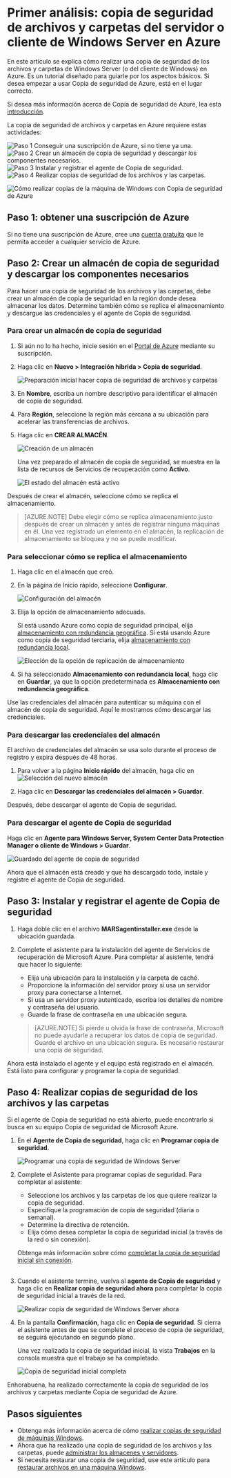 <properties
   pageTitle="Aprenda a realizar copias de seguridad de archivos y carpetas de Windows en Azure | Microsoft Azure"
   description="Aprenda a realizar una copia de seguridad de los datos de Windows Server mediante la creación de un almacén, la instalación del Agente de Copia de seguridad y la realización de una copia de seguridad de archivos y carpetas en Azure"
   services="backup"
   documentationCenter=""
   authors="Jim-Parker"
   manager="jwhit"
   editor=""
   keywords="cómo realizar la copia de seguridad; cómo realizar la copia de seguridad"/>

<tags
   ms.service="backup"
   ms.workload="storage-backup-recovery"
   ms.tgt_pltfrm="na"
   ms.devlang="na"
   ms.topic="hero-article"
   ms.date="04/09/2016"
   ms.author="jimpark;"/>

# Primer análisis: copia de seguridad de archivos y carpetas del servidor o cliente de Windows Server en Azure

En este artículo se explica cómo realizar una copia de seguridad de los archivos y carpetas de Windows Server (o del cliente de Windows) en Azure. Es un tutorial diseñado para guiarle por los aspectos básicos. Si desea empezar a usar Copia de seguridad de Azure, está en el lugar correcto.

Si desea más información acerca de Copia de seguridad de Azure, lea esta [introducción](backup-introduction-to-azure-backup.md).

La copia de seguridad de archivos y carpetas en Azure requiere estas actividades:

![Paso 1](./media/backup-try-azure-backup-in-10-mins/step-1.png) Conseguir una suscripción de Azure, si no tiene ya una.<br> ![Paso 2](./media/backup-try-azure-backup-in-10-mins/step-2.png) Crear un almacén de copia de seguridad y descargar los componentes necesarios.<br> ![Paso 3](./media/backup-try-azure-backup-in-10-mins/step-3.png) Instalar y registrar el agente de Copia de seguridad.<br> ![Paso 4](./media/backup-try-azure-backup-in-10-mins/step-4.png) Realizar copias de seguridad de los archivos y las carpetas.


![Cómo realizar copias de la máquina de Windows con Copia de seguridad de Azure](./media/backup-try-azure-backup-in-10-mins/windows-machine-backup-process.png)

## Paso 1: obtener una suscripción de Azure

Si no tiene una suscripción de Azure, cree una [cuenta gratuita](https://azure.microsoft.com/free/) que le permita acceder a cualquier servicio de Azure.

## Paso 2: Crear un almacén de copia de seguridad y descargar los componentes necesarios

Para hacer una copia de seguridad de los archivos y las carpetas, debe crear un almacén de copia de seguridad en la región donde desea almacenar los datos. Determine también cómo se replica el almacenamiento y descargue las credenciales y el agente de Copia de seguridad.

### Para crear un almacén de copia de seguridad

1. Si aún no lo ha hecho, inicie sesión en el [Portal de Azure](https://portal.azure.com/) mediante su suscripción.

2. Haga clic en **Nuevo > Integración híbrida > Copia de seguridad**.

    ![Preparación inicial hacer copia de seguridad de archivos y carpetas](./media/backup-try-azure-backup-in-10-mins/second-blade-backup.png)

3. En **Nombre**, escriba un nombre descriptivo para identificar el almacén de copia de seguridad.

4. Para **Región**, seleccione la región más cercana a su ubicación para acelerar las transferencias de archivos.

5. Haga clic en **CREAR ALMACÉN**.

    ![Creación de un almacén](./media/backup-try-azure-backup-in-10-mins/demo-vault-name.png)

    Una vez preparado el almacén de copia de seguridad, se muestra en la lista de recursos de Servicios de recuperación como **Activo**.

    ![El estado del almacén está activo](./media/backup-try-azure-backup-in-10-mins/recovery-services-select-vault.png)

Después de crear el almacén, seleccione cómo se replica el almacenamiento.

>[AZURE.NOTE] Debe elegir cómo se replica almacenamiento justo después de crear un almacén y antes de registrar ninguna máquinas en él. Una vez registrado un elemento en el almacén, la replicación de almacenamiento se bloquea y no se puede modificar.

### Para seleccionar cómo se replica el almacenamiento

1. Haga clic en el almacén que creó.
2. En la página de Inicio rápido, seleccione **Configurar**.

    ![Configuración del almacén](./media/backup-try-azure-backup-in-10-mins/configure-vault.png)

3. Elija la opción de almacenamiento adecuada.

    Si está usando Azure como copia de seguridad principal, elija [almacenamiento con redundancia geográfica](../storage/storage-redundancy.md#geo-redundant-storage). Si está usando Azure como copia de seguridad terciaria, elija [almacenamiento con redundancia local](../storage/storage-redundancy.md#locally-redundant-storage).

    ![Elección de la opción de replicación de almacenamiento](./media/backup-try-azure-backup-in-10-mins/geo-redundant.png)

4. Si ha seleccionado **Almacenamiento con redundancia local**, haga clic en **Guardar**, ya que la opción predeterminada es **Almacenamiento con redundancia geográfica**.

Use las credenciales del almacén para autenticar su máquina con el almacén de copia de seguridad. Aquí le mostramos cómo descargar las credenciales.

### Para descargar las credenciales del almacén
El archivo de credenciales del almacén se usa solo durante el proceso de registro y expira después de 48 horas.

1. Para volver a la página **Inicio rápido** del almacén, haga clic en ![Selección del nuevo almacén](./media/backup-try-azure-backup-in-10-mins/quick-start-icon.png)

2. Haga clic en **Descargar las credenciales del almacén > Guardar**.

Después, debe descargar el agente de Copia de seguridad.

### Para descargar el agente de Copia de seguridad

Haga clic en **Agente para Windows Server, System Center Data Protection Manager o cliente de Windows > Guardar**.

![Guardado del agente de copia de seguridad](./media/backup-try-azure-backup-in-10-mins/agent.png)

Ahora que el almacén está creado y que ha descargado todo, instale y registre el agente de Copia de seguridad.

## Paso 3: Instalar y registrar el agente de Copia de seguridad

1. Haga doble clic en el archivo **MARSagentinstaller.exe** desde la ubicación guardada.
2. Complete el asistente para la instalación del agente de Servicios de recuperación de Microsoft Azure. Para completar al asistente, tendrá que hacer lo siguiente:
    - Elija una ubicación para la instalación y la carpeta de caché.
    - Proporcione la información del servidor proxy si usa un servidor proxy para conectarse a Internet.
    - Si usa un servidor proxy autenticado, escriba los detalles de nombre y contraseña del usuario.
    - Guarde la frase de contraseña en una ubicación segura.

    >[AZURE.NOTE] Si pierde u olvida la frase de contraseña, Microsoft no puede ayudarle a recuperar los datos de copia de seguridad. Guarde el archivo en una ubicación segura. Es necesario restaurar una copia de seguridad.

Ahora está instalado el agente y el equipo está registrado en el almacén. Está listo para configurar y programar la copia de seguridad.

## Paso 4: Realizar copias de seguridad de los archivos y las carpetas
Si el agente de Copia de seguridad no está abierto, puede encontrarlo si busca en su equipo Copia de seguridad de Microsoft Azure.

1. En el **Agente de Copia de seguridad**, haga clic en **Programar copia de seguridad**.

    ![Programar una copia de seguridad de Windows Server](./media/backup-try-azure-backup-in-10-mins/snap-in-schedule-backup-closeup.png)

2. Complete el Asistente para programar copias de seguridad. Para completar al asistente:

    - Seleccione los archivos y las carpetas de los que quiere realizar la copia de seguridad.
    - Especifique la programación de copia de seguridad (diaria o semanal).
    - Determine la directiva de retención.
    - Elija cómo desea completar la copia de seguridad inicial (a través de la red o sin conexión).

    Obtenga más información sobre cómo [completar la copia de seguridad inicial sin conexión](backup-azure-backup-import-export.md). <br><br>

3. Cuando el asistente termine, vuelva al **agente de Copia de seguridad** y haga clic en **Realizar copia de seguridad ahora** para completar la copia de seguridad inicial a través de la red.

    ![Realizar copia de seguridad de Windows Server ahora](./media/backup-try-azure-backup-in-10-mins/backup-now.png)

4. En la pantalla **Confirmación**, haga clic en **Copia de seguridad**. Si cierra el asistente antes de que se complete el proceso de copia de seguridad, se seguirá ejecutando en segundo plano.

    Una vez realizada la copia de seguridad inicial, la vista **Trabajos** en la consola muestra que el trabajo se ha completado.

    ![Copia de seguridad inicial completa](./media/backup-try-azure-backup-in-10-mins/ircomplete.png)

Enhorabuena, ha realizado correctamente la copia de seguridad de los archivos y carpetas mediante Copia de seguridad de Azure.

## Pasos siguientes
- Obtenga más información acerca de cómo [realizar copias de seguridad de máquinas Windows](backup-configure-vault.md).
- Ahora que ha realizado una copia de seguridad de los archivos y las carpetas, puede [administrar los almacenes y servidores](backup-azure-manage-windows-server.md).
- Si necesita restaurar una copia de seguridad, use este artículo para [restaurar archivos en una máquina Windows](backup-azure-restore-windows-server.md).

<!---HONumber=AcomDC_0413_2016-->